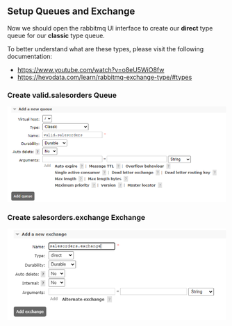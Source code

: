 ## Setup Queues and Exchange

Now we should open the rabbitmq UI interface to create our **direct** type queue for our **classic** type queue.

To better understand what are these types, please visit the following documentation:

* https://www.youtube.com/watch?v=o8eU5WiO8fw
* https://hevodata.com/learn/rabbitmq-exchange-type/#types

### Create valid.salesorders Queue

![Valid Queue!](/tutorial/images/queue.png)

### Create salesorders.exchange Exchange

![Exchange!](/tutorial/images/exchange.png)